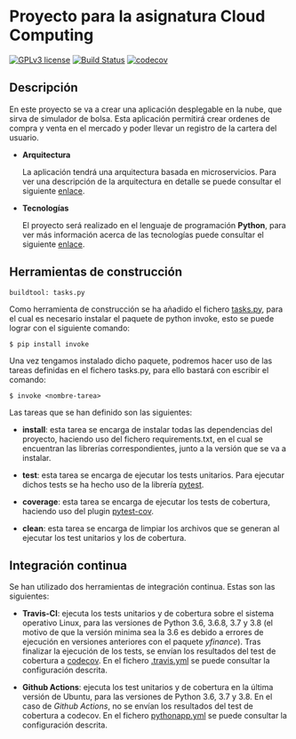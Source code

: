 # Proyecto para la asignatura Cloud Computing

[![GPLv3 license](https://img.shields.io/badge/License-GPLv3-blue.svg)](http://perso.crans.org/besson/LICENSE.html)
[![Build Status](https://travis-ci.com/Solano96/CC-Project-Trading.svg?branch=master)](https://github.com/Solano96/CC-Project-Trading)
[![codecov](https://codecov.io/gh/Solano96/CC-Project-Trading/branch/master/graph/badge.svg)](https://codecov.io/gh/Solano96/CC-Project-Trading)

## Descripción

En este proyecto se va a crear una aplicación desplegable en la nube, que sirva de simulador de bolsa.  Esta aplicación permitirá crear ordenes de compra y venta en el mercado y poder llevar un registro de la cartera del usuario.

* **Arquitectura**

	La aplicación tendrá una arquitectura basada en microservicios. Para ver una descripción de la arquitectura en detalle se puede consultar el siguiente [enlace](https://solano96.github.io/CC-Project-Trading/#arquitectura).

* **Tecnologías**

	El proyecto será realizado en el lenguaje de programación **Python**, para ver más información acerca de las tecnologías puede consultar el siguiente [enlace](https://solano96.github.io/CC-Project-Trading/#tecnologías).

## Herramientas de construcción

```
buildtool: tasks.py
```

Como herramienta de construcción se ha añadido el fichero [tasks.py](https://github.com/Solano96/CC-Project-Trading/blob/master/tasks.py), para el cual es necesario instalar el paquete de python invoke, esto se puede lograr con el siguiente comando:

```
$ pip install invoke
```

Una vez tengamos instalado dicho paquete, podremos hacer uso de las tareas definidas en el fichero tasks.py, para ello bastará con escribir el comando:

```
$ invoke <nombre-tarea>
```

Las tareas que se han definido son las siguientes:

* **install**: esta tarea se encarga de instalar todas las dependencias del proyecto, haciendo uso del fichero requirements.txt, en el cual se encuentran las librerías correspondientes, junto a la versión que se va a instalar.

* **test**: esta tarea se encarga de ejecutar los tests unitarios. Para ejecutar dichos tests se ha hecho uso de la librería [pytest](https://docs.pytest.org/en/latest/).

* **coverage**: esta tarea se encarga de ejecutar los tests de cobertura, haciendo uso del plugin [pytest-cov](https://pypi.org/project/pytest-cov/).

* **clean**: esta tarea se encarga de limpiar los archivos que se generan al ejecutar los test unitarios y los de cobertura.


## Integración continua

Se han utilizado dos herramientas de integración continua. Estas son las siguientes:

* **Travis-CI**: ejecuta los tests unitarios y de cobertura sobre el sistema operativo Linux, para las versiones de Python 3.6, 3.6.8, 3.7 y 3.8 (el motivo de que la versión minima sea la 3.6 es debido a errores de ejecución en versiones anteriores con el paquete *yfinance*).  Tras finalizar la ejecución de los tests, se envían los resultados del test de cobertura a [codecov](https://codecov.io/gh/Solano96/CC-Project-Trading). En el fichero [.travis.yml](https://github.com/Solano96/CC-Project-Trading/blob/master/.travis.yml) se puede consultar la configuración descrita.

* **Github Actions**: ejecuta los test unitarios y de cobertura en la última versión de Ubuntu, para las versiones de Python 3.6, 3.7 y 3.8. En el caso de *Github Actions*, no se envían los resultados del test de cobertura a codecov. En el fichero [pythonapp.yml](https://github.com/Solano96/CC-Project-Trading/blob/master/.github/workflows/pythonapp.yml) se puede consultar la configuración descrita.
